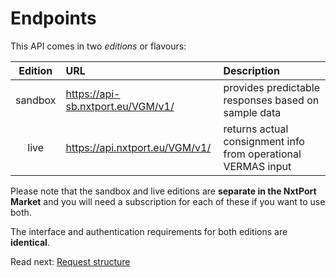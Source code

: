 # Endpoints

This API comes in two *editions* or flavours:

| Edition | URL | Description |
| :---: | :--- | :--- |
| sandbox | https://api-sb.nxtport.eu/VGM/v1/ | provides predictable responses based on sample data |
| live | https://api.nxtport.eu/VGM/v1/ | returns actual consignment info from operational VERMAS input |

Please note that the sandbox and live editions are **separate in the NxtPort Market** and you will need a subscription for each of these if you want to use both.
  
The interface and authentication requirements for both editions are **identical**.

Read next: [Request structure](./requests.md)